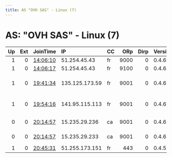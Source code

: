 ```yaml
---
title: AS "OVH SAS" - Linux (7)
---
```


# AS: "OVH SAS" - Linux (7)

|   Up |   Ext | JoinTime                                                                                              | IP             | CC   |   ORp |   Dirp | Version   | Contact                   | Nickname        |   eFamMembers |
|-----:|------:|:------------------------------------------------------------------------------------------------------|:---------------|:-----|------:|-------:|:----------|:--------------------------|:----------------|--------------:|
|    1 |     0 | [14:06:10](https://nusenu.github.io/OrNetStats/w/relay/F9CB3FD4C7804F03105AAF1BF7B6C7D2DA7DD522.html) | 51.254.45.43   | fr   |  9000 |      0 | 0.4.6.9   | None                      | Unnamed         |             2 |
|    1 |     0 | [14:06:17](https://nusenu.github.io/OrNetStats/w/relay/30D11621BC49E2DA2DAB1F454B2BBA606B438496.html) | 51.254.45.43   | fr   |  9100 |      0 | 0.4.6.9   | None                      | Unnamed         |             2 |
|    1 |     0 | [19:41:34](https://nusenu.github.io/OrNetStats/w/relay/F71DD85BDA65C53B4680B0C01AE90191FBD33DF8.html) | 135.125.173.59 | fr   |  9001 |      0 | 0.4.6.9   | tor relayoperator0010 at  | relayaxxo003    |             4 |
|    1 |     0 | [19:54:16](https://nusenu.github.io/OrNetStats/w/relay/20EB131923C7B7C629A4620223074DD10942EEF7.html) | 141.95.115.113 | fr   |  9001 |      0 | 0.4.6.9   | tor relayoperator0010 at  | relayaxxo004    |             4 |
|    0 |     0 | [20:14:57](https://nusenu.github.io/OrNetStats/w/relay/6BB0BC3508AD4C6BDF3686B566039E4E435C8A23.html) | 15.235.29.236  | ca   |  9001 |      0 | 0.4.6.9   | root AT bungee DOT system | BSSP10          |             9 |
|    0 |     0 | [20:14:57](https://nusenu.github.io/OrNetStats/w/relay/9E363423924ECC3725A9D4D47772421198A3A842.html) | 15.235.29.233  | ca   |  9001 |      0 | 0.4.6.9   | root AT bungee DOT system | BSSP7           |             5 |
|    1 |     0 | [20:45:31](https://nusenu.github.io/OrNetStats/w/relay/A6FD55C4C0695F9988A0D0FF116F135C14317C02.html) | 51.255.173.151 | fr   |   443 |      0 | 0.4.5.6   | thisguy                   | whateveryouwant |             1 |
